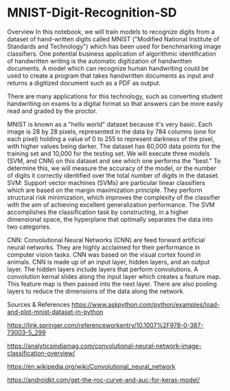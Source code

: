 # MNIST-Digit-Recognition-SD

Overview
In this notebook, we will train models to recognize digits from a dataset of hand-written digits called MNIST ("Modified National Institute of Standards and Technology") which has been used for benchmarking image classifiers. One potential business application of algorithmic identification of handwritten writing is the automatic digitization of handwritten documents. A model which can recognize human handwriting could be used to create a program that takes handwritten documents as input and returns a digitized document such as a PDF as output.

There are many applications for this technology, such as converting student handwriting on exams to a digital format so that answers can be more easily read and graded by the proctor.

MNIST is known as a "hello world" dataset because it's very basic.
Each image is 28 by 28 pixels, represented in the data by 784 columns (one for each pixel) holding a value of 0 to 255 to represent darkness of the pixel, with higher values being darker.
The dataset has 60,000 data points for the training set and 10,000 for the testing set. We will execute three models (SVM, and CNN) on this dataset and see which one performs the "best."
To determine this, we will measure the accuracy of the model, or the number of digits it correctly identified over the total number of digits in the dataset.
SVM:
Support vector machines (SVMs) are particular linear classifiers which are based on the margin maximization principle. They perform structural risk minimization, which improves the complexity of the classifier with the aim of achieving excellent generalization performance. The SVM accomplishes the classification task by constructing, in a higher dimensional space, the hyperplane that optimally separates the data into two categories.

CNN:
Convolutional Neural Networks (CNN) are feed forward artificial neural networks. They are highly acclaimed for their performance in computer vision tasks. CNN was based on the visual cortex found in animals. CNN is made up of an input layer, hidden layers, and an output layer. The hidden layers include layers that perform convolutions. A convolution kernal slides along the input layer which creates a feature map. This feature map is then passed into the next layer. There are also pooling layers to reduce the dimensions of the data along the network.

Sources & References
https://www.askpython.com/python/examples/load-and-plot-mnist-dataset-in-python

https://link.springer.com/referenceworkentry/10.1007%2F978-0-387-73003-5_299

https://analyticsindiamag.com/convolutional-neural-network-image-classification-overview/

https://en.wikipedia.org/wiki/Convolutional_neural_network

https://androidkt.com/get-the-roc-curve-and-auc-for-keras-model/
